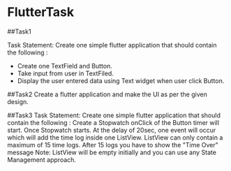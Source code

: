 # FlutterTask

##Task1

Task Statement:
Create one simple flutter application that should contain the following :
- Create one TextField and Button.
- Take input from user in TextFiled.
- Display the user entered data using Text widget when user click Button.


##Task2
Create a flutter application and make the UI as per the given design.


##Task3
Task Statement:
Create one simple flutter application that should contain the following :
Create a Stopwatch onClick of the Button timer will start.
Once Stopwatch starts. At the delay of 20sec, one event will occur which will add the time log inside one ListView.
ListView can only contain a maximum of 15 time logs. After 15 logs you have to show the "Time Over" message
Note: ListView will be empty initially and you can use any State Management approach.
